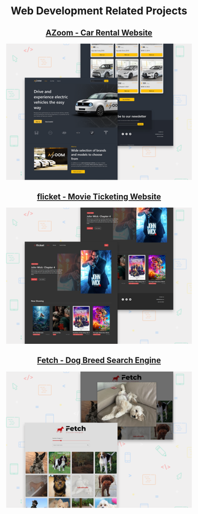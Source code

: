 <h1 align="center">Web Development Related Projects</h1>

<div align="center">

## [AZoom - Car Rental Website](https://github.com/brandonlouis/AZoom)
![previewAZoom](./screenshots/azoom.png)

## [flicket - Movie Ticketing Website](https://github.com/brandonlouis/flicket)
![previewflicket](./screenshots/flicket.png)

## [Fetch - Dog Breed Search Engine](https://github.com/brandonlouis/Fetch)
![previewFetch](./screenshots/fetch.png)

</div>